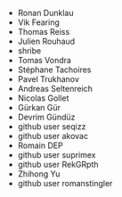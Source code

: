   * Ronan Dunklau
  * Vik Fearing
  * Thomas Reiss
  * Julien Rouhaud
  * shribe
  * Tomas Vondra
  * Stéphane Tachoires
  * Pavel Trukhanov
  * Andreas Seltenreich
  * Nicolas Gollet
  * Gürkan Gür
  * Devrim Gündüz
  * github user seqizz
  * github user akovac
  * Romain DEP
  * github user suprimex
  * github user RekGRpth
  * Zhihong Yu
  * github user romanstingler
